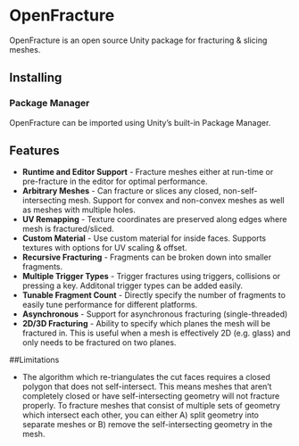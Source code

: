 # OpenFracture
OpenFracture is an open source Unity package for fracturing & slicing meshes.

## Installing

### Package Manager

OpenFracture can be imported using Unity’s built-in Package Manager.

## Features
- **Runtime and Editor Support** - Fracture meshes either at run-time or pre-fracture in the editor for optimal performance.
- **Arbitrary Meshes** - Can fracture or slices any closed, non-self-intersecting mesh. Support for convex and non-convex meshes as well as meshes with multiple holes.
- **UV Remapping** - Texture coordinates are preserved along edges where mesh is fractured/sliced.
- **Custom Material** - Use custom material for inside faces. Supports textures with options for UV scaling & offset.
- **Recursive Fracturing** - Fragments can be broken down into smaller fragments.
- **Multiple Trigger Types** - Trigger fractures using triggers, collisions or pressing a key. Additonal trigger types can be added easily.
- **Tunable Fragment Count** - Directly specify the number of fragments to easily tune performance for different platforms.
- **Asynchronous** - Support for asynchronous fracturing (single-threaded)
- **2D/3D Fracturing** - Ability to specify which planes the mesh will be fractured in. This is useful when a mesh is effectively 2D (e.g. glass) and only needs to be fractured on two planes.

##Limitations
- The algorithm which re-triangulates the cut faces requires a closed polygon that does not self-intersect. This means meshes that aren’t completely closed or have self-intersecting geometry will not fracture properly. To fracture meshes that consist of multiple sets of geometry which intersect each other, you can either A) split geometry into separate meshes or B) remove the self-intersecting geometry in the mesh.